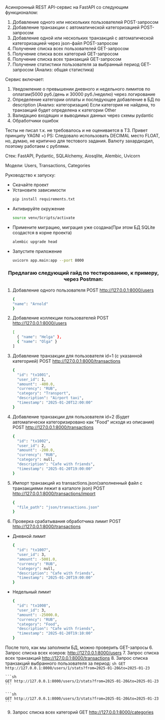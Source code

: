 Асинхронный REST API-сервис на FastAPI со следующим функционалом:

1) Добавление одного или нескольких пользователей POST-запросом
2) Добавление транзакции с автоматической категоризацией POST-запросом
3) Добавление одной или нескольких транзакций с автоматической категоризацией через json-файл POST-запросом
4) Получение списка всех пользователей GET-запросом
5) Получение списка всех категорий GET-запросом
6) Получение списка всех транзакций GET-запросом
7) Получение статистики пользователя за выбранный период GET-запросом (Анализ: общая статистика)

Сервис включает: 
1) Уведомление о превышении дневного и недельного лимитов по оплатам(5000 руб./день и 30000 руб./неделю) через логирование
2) Определение категории оплаты и последующее добавление в БД по description (Анализ: категоризация)
    Если категория не найдена, то транзакций будет определена к категории Other
3) Валидацию входящих и выводимых данных через схемы pydantic
4) Обработчики ошибок

Тесты не писал т.к. не требовалось и не оценивается в ТЗ. Привет принципу YAGNI =) 
PS: Следовало использовать DECIMAL место FLOAT, но, думаю, не критично для тестового задания. Валюту захардкодил, поэтому работаем с рублями.

Стек: 
FastAPI, Pydantic, SQLAlchemy, Aiosqlite, Alembic, Uvicorn

Модели: 
Users, Transactions, Categories

Руководство к запуску:
* Скачайте проект
* Установите зависимости 
    ```sh
    pip install requirements.txt
    ```
* Активируйте окружение
    ```sh
    source venv/Scripts/activate
    ```
* Примените миграцию, миграция уже создана(При этом БД SQLite создастся в корне проекта)
    ```sh
    alembic upgrade head
     ```
* Запустите приложение 
    ```sh
    uvicorn app.main:app --port 8000
    ```

<h3 align="center">Предлагаю следующий гайд по тестированию, к примеру, через Postman:</h3>

1. Добавление одного пользователя
POST http://127.0.0.1:8000/users
    ```sh
    {
    "name": "Arnold"
    }
    ```
2. Добавление коллекции пользователей
POST http://127.0.0.1:8000/users
    ```sh
    [
      { "name": "Helga" },
      { "name": "Olga" }
    ]
    ```
   
3. Добавление транзакции для пользователя id=1 (с указанной категорией)
POST http://127.0.0.1:8000/transactions
    ```sh
    {
      "id": "tx1001",
      "user_id": 1,
      "amount": -400.0,
      "currency": "RUB",
      "category": "Transport",
      "description": "Airport taxi",
      "timestamp": "2025-01-20T12:00:00"
    }
    ```

4. Добавление транзакции для пользователя id=2 (Будет автоматически категоризировано как "Food" исходя из описания)
POST http://127.0.0.1:8000/transactions
    ```sh
    {
      "id": "tx1002",
      "user_id": 2,
      "amount": -200.0,
      "currency": "RUB",
      "category": null,
      "description": "Cafe with friends",
      "timestamp": "2025-01-20T19:00:00"
    }
    ```


5. Импорт транзакций из transactions.json(заполненный файл с транзакциями лежит в каталоге json)
POST http://127.0.0.1:8000/transactions/import
    ```sh
    {
      "file_path": "json/transactions.json"
    }
    ```
10. Проверка срабатывания обработчика лимит
POST http://127.0.0.1:8000/transactions
* Дневной лимит
    ```sh
    {
      "id": "tx1007",
      "user_id": 3,
      "amount": -5001.0,
      "currency": "RUB",
      "category": null,
      "description": "Cafe with friends",
      "timestamp": "2025-01-20T19:00:00"
    }
    ```
* Недельный лимит
    ```sh
    {
      "id": "tx1008",
      "user_id": 3,
      "amount": -25000.0,
      "currency": "RUB",
      "category": "Food",
      "description": "Cafe with friends",
      "timestamp": "2025-01-20T19:10:00"
    }
    ```
После того, как мы заполнили БД, можно проверить GET-запросы
6. Запрос списка всех юзеров:
http://127.0.0.1:8000/users
7. Запрос списка всех транзакций 
http://127.0.0.1:8000/transactions
8. Запрос списка транзакций выбранного пользователя за период:
    ```sh
    GET http://127.0.0.1:8000/users/1/stats?from=2025-01-20&to=2025-01-23
    ```

    ```sh
    GET http://127.0.0.1:8000/users/2/stats?from=2025-01-20&to=2025-01-23
    ```

    ```sh
    GET http://127.0.0.1:8000/users/3/stats?from=2025-01-20&to=2025-01-23
    ```
   
9. Запрос списка всех категорий
GET http://127.0.0.1:8000/categories

